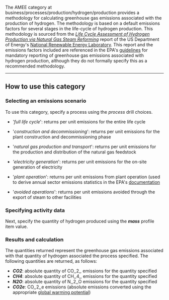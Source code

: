 The AMEE category at business/processes/production/hydrogen/production
provides a methodology for calculating greenhouse gas emissions
associated with the production of hydrogen. The methodology is based on
a default emissions factors for several stages in the life-cycle of
hydrogen production. This methodology is sourced from the *[Life Cycle
Assessment of Hydrogen Production via Natural Gas Steam
Reforming](http://www.nrel.gov/docs/fy01osti/27637.pdf)* report of the
US Department of Energy's [National Renewable Energy
Laboratory](http://www.nrel.gov/). This report and the emissions factors
included are referenced in the EPA's
[guidelines](http://www.epa.gov/climatechange/emissions/archived/downloads/tsd/TSD%20HydrogenProduction%20EPA_2-02-09.pdf)
for mandatory reporting of greenhouse gas emissions associated with
hydrogen production, although they do not formally specify this as a
recommended methodology.

-----

## How to use this category

### Selecting an emissions scenario

To use this category, specify a process using the *process* drill
choices.

  - *'full life cycle*': returns per unit emissions for the entire life
    cycle

<!-- end list -->

  - '*construction and decommissioning*': returns per unit emissions for
    the plant construction and decommissioning phase

<!-- end list -->

  - '*natural gas production and transport*': returns per unit emissions
    for the production and distribution of the natural gas feedstock

<!-- end list -->

  - *'electricity generation*': returns per unit emissions for the
    on-site generation of electricity

<!-- end list -->

  - '*plant operation*': returns per unit emissions from plant operation
    (used to derive annual sector emissions statistics in the EPA's
    [documentation](http://www.epa.gov/climatechange/emissions/archived/downloads/tsd/TSD%20HydrogenProduction%20EPA_2-02-09.pdf)

<!-- end list -->

  - '*avoided operations*': returns per unit emissions avoided through
    the export of steam to other facilities

### Specifying activity data

Next, specify the quantity of hydrogen produced using the ***mass***
profile item value.

### Results and calculation

The quantities returned represent the greenhouse gas emissions
associated with that quantity of hydrogen associated the process
specified. The following quantities are returned, as follows:

  - ***CO2***: absolute quantity of CO,,2,, emissions for the quantity
    specified
  - ***CH4***: absolute quantity of CH,,4,, emissions for the quantity
    specified
  - ***N2O***: absolute quantity of N,,2,,O emissions for the quantity
    specified
  - ***CO2e***: CO,,2,,e emissions (absolute emissions converted using
    the appropriate [global warming
    potential](Greenhouse_gases_Global_warming_potentials))
